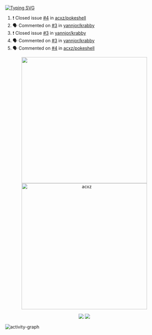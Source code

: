 [![Typing SVG](https://readme-typing-svg.herokuapp.com?size=16&color=AFFFA3&multiline=true&height=75&lines=contributing+to+robotics%2Faerospace%2Fml%2Fgpu+software;packaging+it+for+archlinux;ricer)](https://git.io/typing-svg)

<!--START_SECTION:activity-->
1. ❗️ Closed issue [#4](https://github.com/acxz/pokeshell/issues/4) in [acxz/pokeshell](https://github.com/acxz/pokeshell)
2. 🗣 Commented on [#3](https://github.com/yannjor/krabby/issues/3) in [yannjor/krabby](https://github.com/yannjor/krabby)
3. ❗️ Closed issue [#3](https://github.com/yannjor/krabby/issues/3) in [yannjor/krabby](https://github.com/yannjor/krabby)
4. 🗣 Commented on [#3](https://github.com/yannjor/krabby/issues/3) in [yannjor/krabby](https://github.com/yannjor/krabby)
5. 🗣 Commented on [#4](https://github.com/acxz/pokeshell/issues/4) in [acxz/pokeshell](https://github.com/acxz/pokeshell)
<!--END_SECTION:activity-->

<p align="center">
  <img width="400em" src=https://github-readme-stats.vercel.app/api?username=acxz&include_all_commits=true&show_icons=true />
  <img width="400em" src="https://github-readme-streak-stats.herokuapp.com/?user=acxz&" alt="acxz" />
</p>

<p align="center">
  <img src=https://github-readme-stats.vercel.app/api/top-langs/?username=acxz&layout=compact />
  <img src=https://github-profile-trophy.vercel.app/?username=acxz&row=2&column=4 />
</p>

![activity-graph](https://activity-graph.herokuapp.com/graph?username=acxz&theme=aqua)
